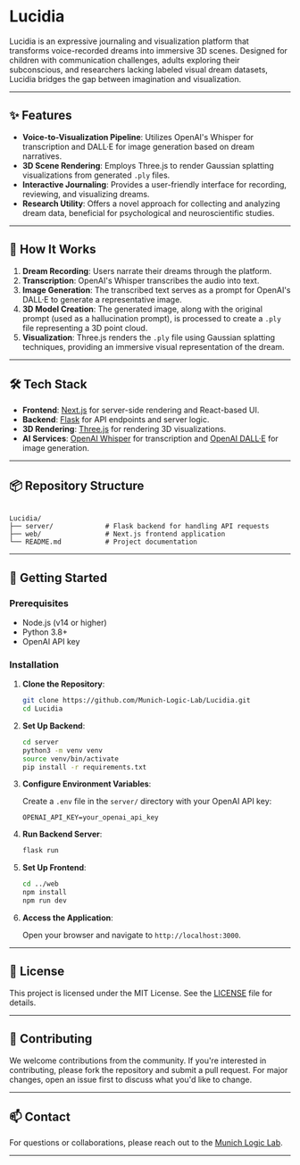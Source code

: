 # Lucidia

Lucidia is an expressive journaling and visualization platform that transforms voice-recorded dreams into immersive 3D scenes. Designed for children with communication challenges, adults exploring their subconscious, and researchers lacking labeled visual dream datasets, Lucidia bridges the gap between imagination and visualization.

---

## ✨ Features

- **Voice-to-Visualization Pipeline**: Utilizes OpenAI's Whisper for transcription and DALL·E for image generation based on dream narratives.
- **3D Scene Rendering**: Employs Three.js to render Gaussian splatting visualizations from generated `.ply` files.
- **Interactive Journaling**: Provides a user-friendly interface for recording, reviewing, and visualizing dreams.
- **Research Utility**: Offers a novel approach for collecting and analyzing dream data, beneficial for psychological and neuroscientific studies.

---

## 🧠 How It Works

1. **Dream Recording**: Users narrate their dreams through the platform.
2. **Transcription**: OpenAI's Whisper transcribes the audio into text.
3. **Image Generation**: The transcribed text serves as a prompt for OpenAI's DALL·E to generate a representative image.
4. **3D Model Creation**: The generated image, along with the original prompt (used as a hallucination prompt), is processed to create a `.ply` file representing a 3D point cloud.
5. **Visualization**: Three.js renders the `.ply` file using Gaussian splatting techniques, providing an immersive visual representation of the dream.

---

## 🛠️ Tech Stack

- **Frontend**: [Next.js](https://nextjs.org/) for server-side rendering and React-based UI.
- **Backend**: [Flask](https://flask.palletsprojects.com/) for API endpoints and server logic.
- **3D Rendering**: [Three.js](https://threejs.org/) for rendering 3D visualizations.
- **AI Services**: [OpenAI Whisper](https://openai.com/research/whisper) for transcription and [OpenAI DALL·E](https://openai.com/dall-e) for image generation.

---

## 📦 Repository Structure

```

Lucidia/
├── server/             # Flask backend for handling API requests
├── web/                # Next.js frontend application
└── README.md           # Project documentation
```

---

## 🚀 Getting Started

### Prerequisites

- Node.js (v14 or higher)
- Python 3.8+
- OpenAI API key

### Installation

1. **Clone the Repository**:

   ```bash
   git clone https://github.com/Munich-Logic-Lab/Lucidia.git
   cd Lucidia
   ```

2. **Set Up Backend**:

   ```bash
   cd server
   python3 -m venv venv
   source venv/bin/activate
   pip install -r requirements.txt
   ```

3. **Configure Environment Variables**:

   Create a `.env` file in the `server/` directory with your OpenAI API key:

   ```env
   OPENAI_API_KEY=your_openai_api_key
   ```

4. **Run Backend Server**:

   ```bash
   flask run
   ```

5. **Set Up Frontend**:

   ```bash
   cd ../web
   npm install
   npm run dev
   ```

6. **Access the Application**:

   Open your browser and navigate to `http://localhost:3000`.

---

## 📄 License

This project is licensed under the MIT License. See the [LICENSE](LICENSE) file for details.

---

## 🤝 Contributing

We welcome contributions from the community. If you're interested in contributing, please fork the repository and submit a pull request. For major changes, open an issue first to discuss what you'd like to change.

---

## 📫 Contact

For questions or collaborations, please reach out to the [Munich Logic Lab](https://github.com/Munich-Logic-Lab).

---
